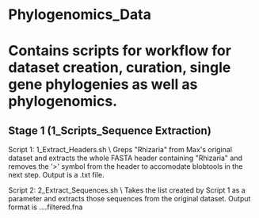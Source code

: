 # Phylogenomics_Data
# Contains scripts for workflow for dataset creation, curation, single gene phylogenies as well as phylogenomics.

## Stage 1 (1_Scripts_Sequence Extraction)
Script 1: 1_Extract_Headers.sh \\
Greps "Rhizaria" from Max's original dataset and extracts the whole FASTA header containing "Rhizaria" and removes the '>' symbol from the header to accomodate blobtools in the next step. Output is a .txt file.

Script 2: 2_Extract_Sequences.sh \\
Takes the list created by Script 1 as a parameter and extracts those sequences from the original dataset.
Output format is ....filtered.fna
